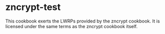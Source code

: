 zncrypt-test
==================
This cookbook exerts the LWRPs provided by the zncrypt cookbook.
It is licensed under the same terms as the zncrypt cookbook itself.
